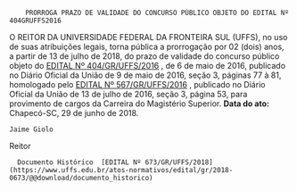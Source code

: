         PRORROGA PRAZO DE VALIDADE DO CONCURSO PÚBLICO OBJETO DO EDITAL Nº 404GRUFFS2016  

 O REITOR DA UNIVERSIDADE FEDERAL DA FRONTEIRA SUL (UFFS), no uso de suas atribuições legais, torna pública a prorrogação por 02 (dois) anos, a partir de 13 de julho de 2018, do prazo de validade do concurso público objeto do [EDITAL Nº 404/GR/UFFS/2016](https://www.uffs.edu.br/atos-normativos/edital/gr/2016-0404)  , de 6 de maio de 2016, publicado no Diário Oficial da União de 9 de maio de 2016, seção 3, páginas 77 à 81, homologado pelo [EDITAL Nº 567/GR/UFFS/2016](https://www.uffs.edu.br/atos-normativos/edital/gr/2016-0567)  , publicado no Diário Oficial da União de 13 de julho de 2016, seção 3, página 53, para provimento de cargos da Carreira do Magistério Superior.      **Data do ato:** Chapecó-SC, 29 de junho de 2018.   
 

    Jaime Giolo   
 Reitor 

      Documento Histórico  [EDITAL Nº 673/GR/UFFS/2018](https://www.uffs.edu.br/atos-normativos/edital/gr/2018-0673/@@download/documento_historico)     
      
